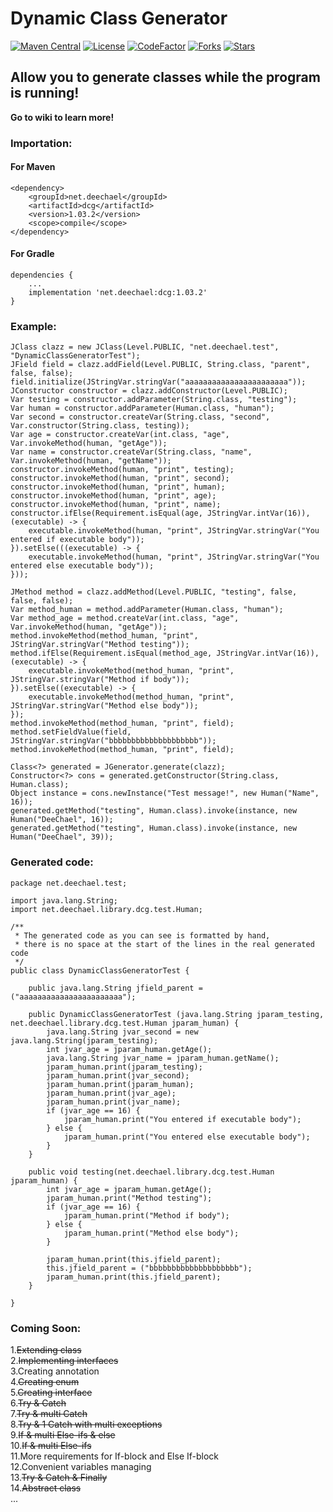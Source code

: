 # Dynamic Class Generator 
[![Maven Central](https://maven-badges.herokuapp.com/maven-central/net.deechael/dcg/badge.svg)](https://maven-badges.herokuapp.com/maven-central/net.deechael/dcg)
[![License](https://img.shields.io/github/license/Ocean-Project/DynamicClassGenerator.svg)](https://www.gnu.org/licenses/gpl-3.0.html)
[![CodeFactor](https://www.codefactor.io/repository/github/ocean-project/dynamicclassgenerator/badge)](https://www.codefactor.io/repository/github/ocean-project/dynamicclassgenerator)
[![Forks](https://img.shields.io/github/forks/Ocean-Project/DynamicClassGenerator.svg)](https://github.com/Ocean-Project/DynamicClassGenerator/fork)
[![Stars](https://img.shields.io/github/stars/Ocean-Project/DynamicClassGenerator.svg)]()
## Allow you to generate classes while the program is running!

<b>Go to wiki to learn more!</b>

### Importation:
#### For Maven
    <dependency>
        <groupId>net.deechael</groupId>
        <artifactId>dcg</artifactId>
        <version>1.03.2</version>
        <scope>compile</scope>
    </dependency>
#### For Gradle
    dependencies {
        ...
        implementation 'net.deechael:dcg:1.03.2'
    }

### Example:
    JClass clazz = new JClass(Level.PUBLIC, "net.deechael.test", "DynamicClassGeneratorTest");
    JField field = clazz.addField(Level.PUBLIC, String.class, "parent", false, false);
    field.initialize(JStringVar.stringVar("aaaaaaaaaaaaaaaaaaaaaaa"));
    JConstructor constructor = clazz.addConstructor(Level.PUBLIC);
    Var testing = constructor.addParameter(String.class, "testing");
    Var human = constructor.addParameter(Human.class, "human");
    Var second = constructor.createVar(String.class, "second", Var.constructor(String.class, testing));
    Var age = constructor.createVar(int.class, "age", Var.invokeMethod(human, "getAge"));
    Var name = constructor.createVar(String.class, "name", Var.invokeMethod(human, "getName"));
    constructor.invokeMethod(human, "print", testing);
    constructor.invokeMethod(human, "print", second);
    constructor.invokeMethod(human, "print", human);
    constructor.invokeMethod(human, "print", age);
    constructor.invokeMethod(human, "print", name);
    constructor.ifElse(Requirement.isEqual(age, JStringVar.intVar(16)), (executable) -> {
        executable.invokeMethod(human, "print", JStringVar.stringVar("You entered if executable body"));
    }).setElse(((executable) -> {
        executable.invokeMethod(human, "print", JStringVar.stringVar("You entered else executable body"));
    }));

    JMethod method = clazz.addMethod(Level.PUBLIC, "testing", false, false, false);
    Var method_human = method.addParameter(Human.class, "human");
    Var method_age = method.createVar(int.class, "age", Var.invokeMethod(human, "getAge"));
    method.invokeMethod(method_human, "print", JStringVar.stringVar("Method testing"));
    method.ifElse(Requirement.isEqual(method_age, JStringVar.intVar(16)), (executable) -> {
        executable.invokeMethod(method_human, "print", JStringVar.stringVar("Method if body"));
    }).setElse((executable) -> {
        executable.invokeMethod(method_human, "print", JStringVar.stringVar("Method else body"));
    });
    method.invokeMethod(method_human, "print", field);
    method.setFieldValue(field, JStringVar.stringVar("bbbbbbbbbbbbbbbbbbbb"));
    method.invokeMethod(method_human, "print", field);

    Class<?> generated = JGenerator.generate(clazz);
    Constructor<?> cons = generated.getConstructor(String.class, Human.class);
    Object instance = cons.newInstance("Test message!", new Human("Name", 16));
    generated.getMethod("testing", Human.class).invoke(instance, new Human("DeeChael", 16));
    generated.getMethod("testing", Human.class).invoke(instance, new Human("DeeChael", 39));

### Generated code:
    package net.deechael.test;

    import java.lang.String;
    import net.deechael.library.dcg.test.Human;

    /**
     * The generated code as you can see is formatted by hand,
     * there is no space at the start of the lines in the real generated code
     */
    public class DynamicClassGeneratorTest {

        public java.lang.String jfield_parent = ("aaaaaaaaaaaaaaaaaaaaaaa");

        public DynamicClassGeneratorTest (java.lang.String jparam_testing, net.deechael.library.dcg.test.Human jparam_human) {
            java.lang.String jvar_second = new java.lang.String(jparam_testing);
            int jvar_age = jparam_human.getAge();
            java.lang.String jvar_name = jparam_human.getName();
            jparam_human.print(jparam_testing);
            jparam_human.print(jvar_second);
            jparam_human.print(jparam_human);
            jparam_human.print(jvar_age);
            jparam_human.print(jvar_name);
            if (jvar_age == 16) {
                jparam_human.print("You entered if executable body");
            } else {
                jparam_human.print("You entered else executable body");
            }
        }

        public void testing(net.deechael.library.dcg.test.Human jparam_human) {
            int jvar_age = jparam_human.getAge();
            jparam_human.print("Method testing");
            if (jvar_age == 16) {
                jparam_human.print("Method if body");
            } else {
                jparam_human.print("Method else body");
            }
    
            jparam_human.print(this.jfield_parent);
            this.jfield_parent = ("bbbbbbbbbbbbbbbbbbbb");
            jparam_human.print(this.jfield_parent);
        }
    
    }

### Coming Soon:

1.<s>Extending class</s>\
2.<s>Implementing interfaces</s>\
3.Creating annotation\
4.<s>Creating enum</s>\
5.<s>Creating interface</s>\
6.<s>Try & Catch</s>\
7.<s>Try & multi Catch</s>\
8.<s>Try & 1 Catch with multi exceptions</s>\
9.<s>If & multi Else-ifs & else</s>\
10.<s>If & multi Else-ifs</s>\
11.More requirements for If-block and Else If-block\
12.Convenient variables managing\
13.<s>Try & Catch & Finally</s>\
14.<s>Abstract class</s>\
...
